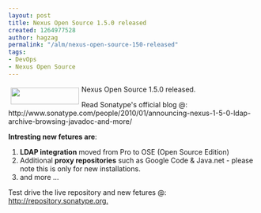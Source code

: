 ```yaml
---
layout: post
title: Nexus Open Source 1.5.0 released
created: 1264977528
author: hagzag
permalink: "/alm/nexus-open-source-150-released"
tags:
- DevOps
- Nexus Open Source
---
```

<p><u><img hspace="5" border="0" align="left" vspace="5" src="/files/upload/29/nexus-small.png" style="width: 138px; height: 34px;" alt="" /></u>Nexus Open Source 1.5.0 released.</p>
<p>Read Sonatype's official blog @: http://www.sonatype.com/people/2010/01/announcing-nexus-1-5-0-ldap-archive-browsing-javadoc-and-more/</p>
<!--break-->
<p><strong>Intresting new fetures are</strong>:</p>
<ol>
    <li><strong>LDAP integration</strong> moved from Pro to OSE (Open Source Edition)</li>
    <li>Additional <strong>proxy repositories</strong> such as Google Code &amp; Java.net - please note this is only for new installations.</li>
    <li>and more ...</li>
</ol>
<p>Test drive the live repository and new fetures @: <a target="_blank" href="http://repository.sonatype.org./">http://repository.sonatype.org.</a></p>
<p>&nbsp;</p>
